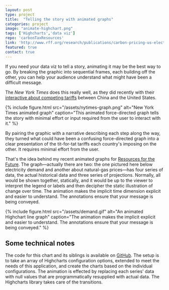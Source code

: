 ```yaml
---
layout: post
type: project
title:  "Telling the story with animated graphs"
categories: project
image: "animate-highchart.png"
tags: ['Highcharts','data viz']
repo: 'carbonTaxResources'
link: 'http://www.rff.org/research/publications/carbon-pricing-us-electricity-sector-now-more-effective-and-less-expensive'
featured: true
contact: true
---
```


If you need your data viz to tell a story, animating it may be the best way to go. By breaking the graphic into sequential frames, each building off the other, you can help your audience understand what might have been a difficult message.

The *New York Times* does this really well, as they did recently with their [interactive about competing tariffs](https://www.nytimes.com/interactive/2018/07/11/business/trade-war.html) between China and the United States. 

{% include figure.html src="/assets/nytimes-graph.png" alt="New York Times animated graph"  caption="This animated force-directed graph tells the story with minimal effort or input required from the user to interact with it." %}

By pairing the graphic with a narrative describing each step along the way, they turned what could have been a confusing force-directed graph into a clear presentation of the tit-for-tat tariffs each country's imposing on the other. It requires minimal effort from the user.

That's the idea behind my recent animated graphs for [Resources for the Future](http://www.rff.org). The graph—actually there are two: the one pictured here below electricity demand and another about natural-gas prices—has four series of data, the actual historical data and three series of projections. Normally, all would be shown together, statically, and it would be up to the viewer to interpret the legend or labels and then decipher  the static illustration of change over time. The animation makes the implicit time dimension explicit and easier to understand. The annotations ensure that your message is being conveyed.

{% include figure.html src="/assets/demand.gif" alt="An animated Highchart line graph"  caption="The animation makes the implicit explicit and easier to understand. The annotations ensure that your message is being conveyed." %}

## Some technical notes

The code for this chart and its siblings is available on [GitHub](https://github.com/ostermanj/carbonTaxResources). The setup is to take an array of Highcharts configuration options, extended to meet the needs of this application, and create the charts based on the individual configurations. The animation is effected by replacing each series' data with null values that are programmatically resupplied with actual data. The Highcharts library takes care of the transitions. 